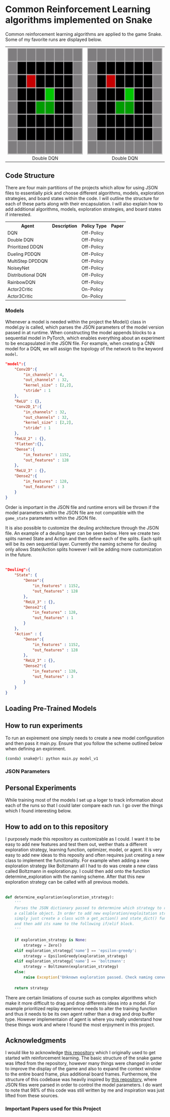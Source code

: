 # Common Reinforcement Learning algorithms implemented on Snake

Common reinforcement learning algorithms are applied to the game Snake. Some of my favorite runs are displayed below.

<table align="center" style="border:0px solid white; width:100%;">
    <tr style="border:0px">
        <td align="center" style="border:0px; width:33.33%">
            <img width="338" height="338" src="model_videos/model_v2.gif" alt="model v2 DoubleDQN"><br>
            Double DQN
        </td>
        <td align="center" style="border:0px; width:33.33%">
            <img width="338" height="338" src="model_videos/model_v2.gif" alt="model v2 DoubleDQN"><br>
            Double DQN
        </td>
    </tr>
</table>


## Code Structure

There are four main partitions of the projects which allow for using JSON files to essentially pick and choose different algorithms, models, exploration strategies, and board states within the code. I will outline the structure for each of these parts along with their encapsulation. I will also explain how to add additional algorithms, models, exploration strategies, and board states if interested.

<table align="center">
    <tr>
        <th>Agent</th>
        <th>Description</th>
        <th>Policy Type</th>
        <th>Paper</th>
    </tr>
    <tr>
        <td>DQN</td>
        <td></td>
        <td>Off-Policy</td>
        <td></td>
    </tr>
    <tr>
        <td>Double DQN</td>
        <td></td>
        <td>Off-Policy</td>
        <td></td>
    </tr>
    <tr>
        <td>Prioritized DDQN</td>
        <td></td>
        <td>Off-Policy</td>
        <td></td>
    </tr>
    <tr>
        <td>Dueling PDDQN</td>
        <td></td>
        <td>Off-Policy</td>
        <td></td>
    </tr>
    <tr>
        <td>MultiStep DPDDQN</td>
        <td></td>
        <td>Off-Policy</td>
        <td></td>
    </tr>
    <tr>
        <td>NoiseyNet</td>
        <td></td>
        <td>Off-Policy</td>
        <td></td>
    </tr>
    <tr>
        <td>Distributional DQN</td>
        <td></td>
        <td>Off-Policy</td>
        <td></td>
    </tr>
    <tr>
        <td>RainbowDQN</td>
        <td></td>
        <td>Off-Policy</td>
        <td></td>
    </tr>
    <tr>
        <td>Actor2Critic</td>
        <td></td>
        <td>On-Policy</td>
        <td></td>
    </tr>
    <tr>
        <td>Actor3Critic</td>
        <td></td>
        <td>On-Policy</td>
        <td></td>
    </tr>
</table>

### Models

Whenever a model is needed within the project the Model() class in model.py is called, which parses the JSON parameters of the model version passed in at runtime. When constructing the model appends blocks to a sequential model in PyTorch, which enables everything about an experiment to be encapsulated in the JSON file. For example, when creating a CNN model for a DQN, we will assign the topology of the network to the keyword `model`.

```JSON
"model":{
    "Conv2D":{
        "in_channels" : 4,
        "out_channels" : 32,
        "kernel_size" : [2,2],
        "stride" : 1
    },
    "ReLU" : {},
    "Conv2D_1":{
        "in_channels" : 32,
        "out_channels" : 32,
        "kernel_size" : [2,2],
        "stride" : 1
    },
    "ReLU_2" : {},
    "Flatten":{},
    "Dense":{
        "in_features" : 1152,
        "out_features" : 128
    },
    "ReLU_3" : {},
    "Dense2":{
        "in_features" : 128,
        "out_features" : 3
    }
}
```

Order is important in the JSON file and runtime errors will be thrown if the model parameters within the JSON file are not compatible with the `game_state` parameters within the JSON file.

It is also possible to customize the deuling architecture through the JSON file. An example of a deuling layer can be seen below. Here we create two splits named State and Action and then define each of the splits. Each split will be its own sequential layer. Currently the naming scheme for deuling only allows State/Action splits however I will be adding more customization in the future.

```JSON

"Deuling":{
    "State": {
        "Dense":{
            "in_features" : 1152,
            "out_features" : 128
        },
        "ReLU_3" : {},
        "Dense2":{
            "in_features" : 128,
            "out_features" : 1
        }
    },
    "Action" : {
        "Dense":{
            "in_features" : 1152,
            "out_features" : 128
        },
        "ReLU_3" : {},
        "Dense2":{
            "in_features" : 128,
            "out_features" : 3
        }
    }
}

```


## Loading Pre-Trained Models


## How to run experiments

To run an expirement one simply needs to create a new model configuration and then pass it main.py. Ensure that you follow the scheme outlined below when defining an expiriment.

```BASH
(conda) snake@rl: python main.py model_v1
```

### JSON Parameters

## Personal Experiments

While training most of the models I set up a loger to track information about each of the runs so that I could later compare each run. I go over the things which I found interesting below.

## How to add on to this repository

I purposely made this repository as customizable as I could. I want it to be easy to add new features and test them out, wether thats a different exploration strategy, learning function, optimizer, model, or agent. It is very easy to add new ideas to this reposity and often requires just creating a new class to implement the functionality. For example when adding a new exploration strategy like Boltzmann all I had to do was create a new class called Boltzmann in exploration.py. I could then add onto the function determine_exploration with the naming scheme. After that this new exploration strategy can be called with all previous models.

```python

def determine_exploration(exploration_strategy):
    '''
    Parses the JSON dictionary passed to determnine which strategy to return as
    a callable object. In order to add new exploration/exploitation strategies
    simply just create a class with a get_action() and state_dict() function
    and then add its name to the following if/elif block.
    '''

    if exploration_strategy is None:
        strategy = Zero()
    elif exploration_strategy['name'] == 'epsilon-greedy':
        strategy = EpsilonGreedy(exploration_strategy)
    elif exploration_strategy['name'] == 'boltzmann':
        strategy = Boltzmann(exploration_strategy)
    else:
        raise Exception('Unknown exploration passed. Check naming convention.')

    return strategy

```

There are certain limiations of course such as complex algorithms which make it more difficult to drag and drop differents ideas into a model. For example prioritized replay experience needs to alter the training function and thus it needs to be its own agent rather than a drag and drop buffer type. However implementaion of agent is where you really understand how these things work and where I found the most enjoyment in this project.


## Acknowledgments

I would like to acknowledge [this repository](https://github.com/patrickloeber/snake-ai-pytorch) which I originally used to get started with reinforcement learning. The basic structure of the snake game was lifted from the repository, however many things were changed in order to improve the display of the game and also to expand the context window to the entire board frame, plus additional board frames. Furthermore, the structure of this codebase was heavily inspired by [this repository](https://github.com/DragonWarrior15/snake-rl), where JSON files were parsed in order to control the model parameters. I do want to note that 98% of this code was still written by me and inspiration was just lifted from these sources.

### Important Papers used for this Project
